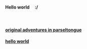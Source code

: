 #### Hello world &nbsp; &nbsp; :/
&nbsp;

#### [original adventures in parseltongue](./posts/001_parseltongue.md)

#### [hello world](./posts/000_helloworld.md)
